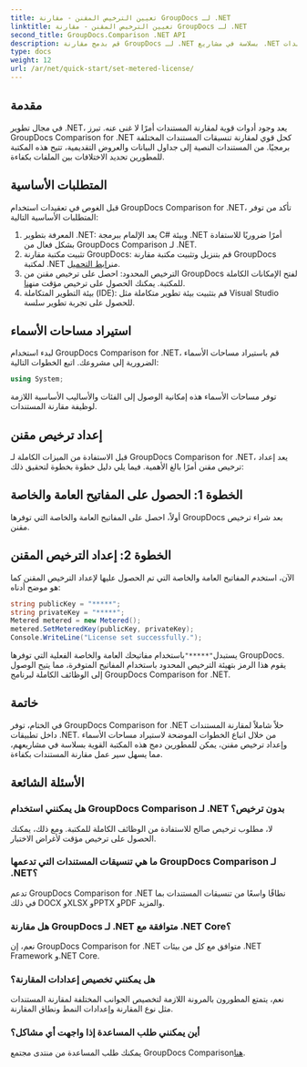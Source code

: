 ```yaml
---
title: تعيين الترخيص المقنن - مقارنة GroupDocs لـ .NET
linktitle: تعيين الترخيص المقنن - مقارنة GroupDocs لـ .NET
second_title: GroupDocs.Comparison .NET API
description: قم بدمج مقارنة GroupDocs لـ .NET بسلاسة في مشاريع .NET الخاصة بك للحصول على سير عمل فعال لمقارنة المستندات.
type: docs
weight: 12
url: /ar/net/quick-start/set-metered-license/
---
```

## مقدمة
في مجال تطوير .NET، يعد وجود أدوات قوية لمقارنة المستندات أمرًا لا غنى عنه. تبرز GroupDocs Comparison for .NET كحل قوي لمقارنة تنسيقات المستندات المختلفة برمجيًا. من المستندات النصية إلى جداول البيانات والعروض التقديمية، تتيح هذه المكتبة للمطورين تحديد الاختلافات بين الملفات بكفاءة.
## المتطلبات الأساسية
قبل الغوص في تعقيدات استخدام GroupDocs Comparison for .NET، تأكد من توفر المتطلبات الأساسية التالية:
1. المعرفة بتطوير .NET: يعد الإلمام ببرمجة C# وبيئة .NET أمرًا ضروريًا للاستفادة بشكل فعال من GroupDocs Comparison لـ .NET.
2.  تثبيت مكتبة مقارنة GroupDocs: قم بتنزيل وتثبيت مكتبة مقارنة GroupDocs لمكتبة .NET من[رابط التحميل](https://releases.groupdocs.com/comparison/net/).
3. الترخيص المحدود: احصل على ترخيص مقنن من GroupDocs لفتح الإمكانات الكاملة للمكتبة. يمكنك الحصول على ترخيص مؤقت من[هنا](https://purchase.groupdocs.com/temporary-license/).
4. بيئة التطوير المتكاملة (IDE): قم بتثبيت بيئة تطوير متكاملة مثل Visual Studio للحصول على تجربة تطوير سلسة.

## استيراد مساحات الأسماء
لبدء استخدام GroupDocs Comparison for .NET، قم باستيراد مساحات الأسماء الضرورية إلى مشروعك. اتبع الخطوات التالية:

```csharp
using System;
```
توفر مساحات الأسماء هذه إمكانية الوصول إلى الفئات والأساليب الأساسية اللازمة لوظيفة مقارنة المستندات.
## إعداد ترخيص مقنن
قبل الاستفادة من الميزات الكاملة لـ GroupDocs Comparison for .NET، يعد إعداد ترخيص مقنن أمرًا بالغ الأهمية. فيما يلي دليل خطوة بخطوة لتحقيق ذلك:
## الخطوة 1: الحصول على المفاتيح العامة والخاصة
أولاً، احصل على المفاتيح العامة والخاصة التي توفرها GroupDocs بعد شراء ترخيص مقنن.
## الخطوة 2: إعداد الترخيص المقنن
الآن، استخدم المفاتيح العامة والخاصة التي تم الحصول عليها لإعداد الترخيص المقنن كما هو موضح أدناه:
```csharp
string publicKey = "*****";
string privateKey = "*****";
Metered metered = new Metered();
metered.SetMeteredKey(publicKey, privateKey);
Console.WriteLine("License set successfully.");
```
 يستبدل`"*****"`باستخدام مفاتيحك العامة والخاصة الفعلية التي توفرها GroupDocs. يقوم هذا الرمز بتهيئة الترخيص المحدود باستخدام المفاتيح المتوفرة، مما يتيح الوصول إلى الوظائف الكاملة لبرنامج GroupDocs Comparison for .NET.

## خاتمة
في الختام، توفر GroupDocs Comparison for .NET حلاً شاملاً لمقارنة المستندات داخل تطبيقات .NET. من خلال اتباع الخطوات الموضحة لاستيراد مساحات الأسماء وإعداد ترخيص مقنن، يمكن للمطورين دمج هذه المكتبة القوية بسلاسة في مشاريعهم، مما يسهل سير عمل مقارنة المستندات بكفاءة.
## الأسئلة الشائعة
### هل يمكنني استخدام GroupDocs Comparison لـ .NET بدون ترخيص؟
لا، مطلوب ترخيص صالح للاستفادة من الوظائف الكاملة للمكتبة. ومع ذلك، يمكنك الحصول على ترخيص مؤقت لأغراض الاختبار.
### ما هي تنسيقات المستندات التي تدعمها GroupDocs Comparison لـ .NET؟
تدعم GroupDocs Comparison for .NET نطاقًا واسعًا من تنسيقات المستندات بما في ذلك DOCX وXLSX وPPTX وPDF والمزيد.
### هل مقارنة GroupDocs لـ .NET متوافقة مع .NET Core؟
نعم، إن GroupDocs Comparison for .NET متوافق مع كل من بيئات .NET Framework و.NET Core.
### هل يمكنني تخصيص إعدادات المقارنة؟
نعم، يتمتع المطورون بالمرونة اللازمة لتخصيص الجوانب المختلفة لمقارنة المستندات مثل نوع المقارنة وإعدادات النمط ونطاق المقارنة.
### أين يمكنني طلب المساعدة إذا واجهت أي مشاكل؟
 يمكنك طلب المساعدة من منتدى مجتمع GroupDocs Comparison[هنا](https://forum.groupdocs.com/c/comparison/12).